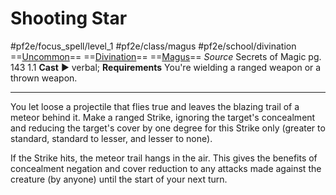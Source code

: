 # Shooting Star
#pf2e/focus_spell/level_1 #pf2e/class/magus #pf2e/school/divination 
==[Uncommon](../../../rules/traits/uncommon.md)== ==[Divination](../../../rules/traits/divination.md)== ==[Magus](../../../Traits/Magus.md)==
*Source* Secrets of Magic pg. 143 1.1
**Cast** ► verbal; **Requirements** You're wielding a ranged weapon or a thrown weapon.

---
You let loose a projectile that flies true and leaves the blazing trail of a meteor behind it. Make a ranged Strike, ignoring the target's concealment and reducing the target's cover by one degree for this Strike only (greater to standard, standard to lesser, and lesser to none). 

If the Strike hits, the meteor trail hangs in the air. This gives the benefits of concealment negation and cover reduction to any attacks made against the creature (by anyone) until the start of your next turn.